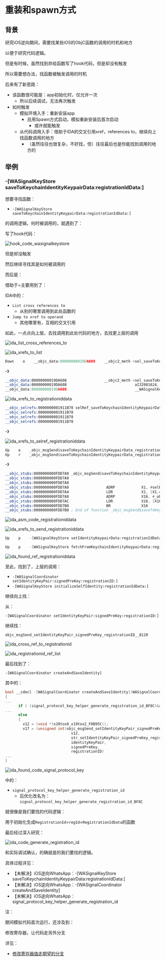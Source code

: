 # 重装和spawn方式

## 背景

研究iOS逆向期间，需要找某些iOS的ObjC函数的调用的时机和地方

以便于研究代码逻辑。

但是有时候，虽然找到并给函数写了hook代码，但是却没有触发

所以需要想办法，找函数被触发调用的时机

后来有了新思路：

* 该函数很可能是：app初始化时，仅允许一次
  * 所以后续调试，无法再次触发
* 如何触发
  * 模拟环境入手：重新安装app
    * 且用Spawn方式启动，模拟重新安装后首次启动
      * 或许就能触发
  * 从代码调用入手：借助于IDA的交叉引用xref，references to，继续向上找函数调用的地方
    * （虽然往往也很复杂，不好找，但）往往最后也是你能找到调用的地方的

## 举例

### -[WASignalKeyStore saveToKeychainIdentityKeypairData:registrationIdData:]

想要寻找函数：

* `-[WASignalKeyStore saveToKeychainIdentityKeypairData:registrationIdData:]`

的调用逻辑，何时被调用的，就遇到了：

写了hook代码：

![hook_code_wasignalkeystore](../../../assets/img/hook_code_wasignalkeystore.png)

但是却没触发

然后继续寻找其是如何被调用的

而后是：

借助于=主要用到了：

IDA中的：

* `List cross references to`
  * 从别的哪里调用到此处函数的
* `Jump to xref to operand`
  * 其他哪里有，互相的交叉引用

如此，一点点向上层，去找调用到此处代码的地方，去找更上层的调用

![ida_list_cross_references_to](../../../assets/img/ida_list_cross_references_to.png)

![ida_xrefs_to_list](../../../assets/img/ida_xrefs_to_list.png)

```asm
Down    o    __objc_data:00000000019DA608    __objc2_meth <sel_saveToKeychainIdentityKeypairData_registrationIdData_,\; -[WASignalKeyStore saveToKeychainIdentityKeypairData:registrationIdData:] ...
```

-》

```asm
__objc_data:00000000019DA608                 __objc2_meth <sel_saveToKeychainIdentityKeypairData_registrationIdData_,\ ; -[WASignalKeyStore saveToKeychainIdentityKeypairData:registrationIdData:] ...
__objc_data:00000000019DA608                               aI32081624, \
__objc_data:00000000019DA608                               __WASignalKeyStore_saveToKeychainIdentityKeypairData_registrationIdData__>
```

![ida_xrefs_to_registrationiddata](../../../assets/img/ida_xrefs_to_registrationiddata.png)

```asm
__objc_selrefs:0000000001911B78 selRef_saveToKeychainIdentityKeypairData_registrationIdData_ DCQ sel_saveToKeychainIdentityKeypairData_registrationIdData_
__objc_selrefs:0000000001911B78                                         ; DATA XREF: _objc_msgSend$saveToKeychainIdentityKeypairData_registrationIdData_↑o
__objc_selrefs:0000000001911B78                                         ; _objc_msgSend$saveToKeychainIdentityKeypairData_registrationIdData_+4↑r
__objc_selrefs:0000000001911B78                                         ; "saveToKeychainIdentityKeypairData:regis"...
```

-》

![ida_xrefs_to_selref_registrationiddata](../../../assets/img/ida_xrefs_to_selref_registrationiddata.png)

```asm
Up    o    _objc_msgSend$saveToKeychainIdentityKeypairData_registrationIdData_    ADRP            X1, #selRef_saveToKeychainIdentityKeypairData_registrationIdData_@PAGE
Up    r    _objc_msgSend$saveToKeychainIdentityKeypairData_registrationIdData_+4    LDR             X1, [X1,#selRef_saveToKeychainIdentityKeypairData_registrationIdData_@PAGEOFF]
```

-》

```asm
__objc_stubs:0000000000FDD7A0 _objc_msgSend$saveToKeychainIdentityKeypairData_registrationIdData_
__objc_stubs:0000000000FDD7A0                                         ; CODE XREF: -[WASignalKeyStore setIdentityKeypairData:registrationIdData:]+4C↑p
__objc_stubs:0000000000FDD7A0                                         ; -[WASignalKeyStore fetchFromKeychainIdentityKeypairData:registrationIdData:]+128↑p
__objc_stubs:0000000000FDD7A0                 ADRP            X1, #selRef_saveToKeychainIdentityKeypairData_registrationIdData_@PAGE
__objc_stubs:0000000000FDD7A4                 LDR             X1, [X1,#selRef_saveToKeychainIdentityKeypairData_registrationIdData_@PAGEOFF]
__objc_stubs:0000000000FDD7A8                 ADRP            X16, #_objc_msgSend_ptr@PAGE
__objc_stubs:0000000000FDD7AC                 LDR             X16, [X16,#_objc_msgSend_ptr@PAGEOFF]
__objc_stubs:0000000000FDD7B0                 BR              X16
__objc_stubs:0000000000FDD7B0 ; End of function _objc_msgSend$saveToKeychainIdentityKeypairData_registrationIdData_
```

![ida_asm_code_registrationiddata](../../../assets/img/ida_asm_code_registrationiddata.png)

![ida_xrefs_to_send_registrationiddata](../../../assets/img/ida_xrefs_to_send_registrationiddata.png)

```asm
Up    p    -[WASignalKeyStore setIdentityKeypairData:registrationIdData:]+4C    BL              _objc_msgSend$saveToKeychainIdentityKeypairData_registrationIdData_

Up    p    -[WASignalKeyStore fetchFromKeychainIdentityKeypairData:registrationIdData:]+128    BL              _objc_msgSend$saveToKeychainIdentityKeypairData_registrationIdData_
```

![ida_found_ref_registrationiddata](../../../assets/img/ida_found_ref_registrationiddata.png)

至此，找到了，上层的调用：

* `-[WASignalCoordinator setIdentityKeyPair:signedPreKey:registrationID:]`
* `-[WASignalKeyStore initializeSelfIdentity:registrationIdData:]`

继续向上找：

从：

`-[WASignalCoordinator setIdentityKeyPair:signedPreKey:registrationID:]`

继续找：

`objc_msgSend_setIdentityKeyPair_signedPreKey_registrationID__8120`

![ida_cross_ref_to_registrationid](../../../assets/img/ida_cross_ref_to_registrationid.png)

![ida_registrationid_ref_list](../../../assets/img/ida_registrationid_ref_list.png)

最后找到了：

`-[WASignalCoordinator createAndSaveIdentity]`

其中的：

```c
bool __cdecl -[WASignalCoordinator createAndSaveIdentity](WASignalCoordinator *self, SEL a2)
{
...
      if ( (signal_protocol_key_helper_generate_registration_id_BF8C(&a1, 1LL) & 0x80000000) != 0 )
...
      else
      {
        v12 = (void *)x20tox0_x19tox2_F0B95C();
        v17 = (unsigned int)objc_msgSend_setIdentityKeyPair_signedPreKey_registrationID__8120(
                              v12,
                              str_setIdentityKeyPair_signedPreKey_registrationID_,
                              identityKeyPair,
                              signedPreKey,
                              registrationID)
...
}
```

![ida_found_code_signal_protocol_key](../../../assets/img/ida_found_code_signal_protocol_key.png)

中的：

* `signal_protocol_key_helper_generate_registration_id`
  * 后优化改名为：`signal_protocol_key_helper_generate_registration_id_BF8C`

就很像是我们要找的代码逻辑：

用于初始化生成`RegistrationId`=`regId`=`RegistrationIdData`的函数

最后经过深入研究：

![ida_code_generate_registration_id](../../../assets/img/ida_code_generate_registration_id.png)

和实际调试确认，的确就是的我们要找的逻辑。

具体过程详见：

* 【未解决】iOS逆向WhatsApp：-[WASignalKeyStore saveToKeychainIdentityKeypairData:registrationIdData:]
* 【未解决】iOS逆向WhatsApp：-[WASignalCoordinator createAndSaveIdentity]
* 【未解决】iOS逆向WhatsApp：signal_protocol_key_helper_generate_registration_id

注：

期间模拟代码首次运行，还涉及到：

修改寄存器，让代码走另外分支

详见：

* [修改寄存器值走期望的分支](../../../dynamic_debug/lldb/edit_reg_value.md)
